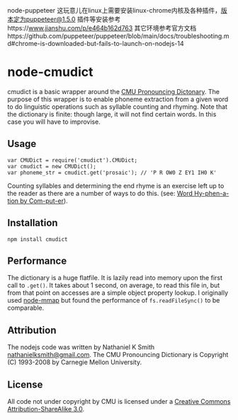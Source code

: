 node-puppeteer
这玩意儿在linux上需要安装linux-chrome内核及各种插件，版本定为puppeteer@1.5.0
插件等安装参考https://www.jianshu.com/p/e464b162d763
其它环境参考官方文档https://github.com/puppeteer/puppeteer/blob/main/docs/troubleshooting.md#chrome-is-downloaded-but-fails-to-launch-on-nodejs-14

node-cmudict
============
cmudict is a basic wrapper around the [CMU Pronouncing Dictonary](http://www.speech.cs.cmu.edu/cgi-bin/cmudict). The purpose of this
wrapper is to enable phoneme extraction from a given word to do linguistic
operations such as syllable counting and rhyming. Note that the dictionary is
finite: though large, it will not find certain words. In this case you will
have to improvise.

Usage
-----
    var CMUDict = require('cmudict').CMUDict;
    var cmudict = new CMUDict();
    var phoneme_str = cmudict.get('prosaic'); // 'P R OW0 Z EY1 IH0 K'

Counting syllables and determining the end rhyme is an exercise left up to the
reader as there are a number of ways to do this.  (see:  [Word Hy-phen-a-tion by Com-put-er](http://www.tug.org/docs/liang/)).

Installation
------------
`npm install cmudict`

Performance
-----------
The dictionary is a huge flatfile. It is lazily read into memory upon the first
call to `.get()`. It takes about 1 second, on average, to read this file in,
but from that point on accesses are a simple object property lookup. I
originally used [node-mmap](https://github.com/bnoordhuis/node-mmap) but found
the performance of `fs.readFileSync()` to be comparable.

Attribution
-----------
The nodejs code was written by Nathaniel K Smith <nathanielksmith@gmail.com>.
The CMU Pronouncing Dictionary is Copyright (C) 1993-2008 by Carnegie Mellon
University.

License
-------
All code not under copyright by CMU is licensed under a [Creative Commons Attribution-ShareAlike 3.0](http://creativecommons.org/licenses/by-sa/3.0/).
